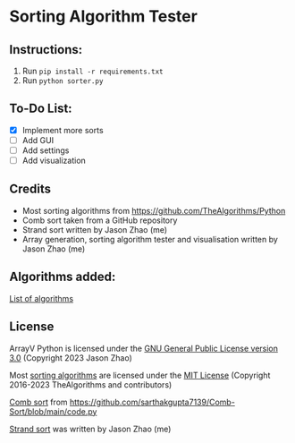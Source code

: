 # Sorting Algorithm Tester

## Instructions:
1. Run `pip install -r requirements.txt`
2. Run `python sorter.py`

## To-Do List:
- [x] Implement more sorts
- [ ] Add GUI
- [ ] Add settings
- [ ] Add visualization

## Credits
- Most sorting algorithms from https://github.com/TheAlgorithms/Python
- Comb sort taken from a GitHub repository
- Strand sort written by Jason Zhao (me)
- Array generation, sorting algorithm tester and visualisation written by Jason Zhao (me)

## Algorithms added:
[List of algorithms](./wiki/SORTS.md)

## License
ArrayV Python is licensed under the [GNU General Public License version 3.0](./COPYING) (Copyright 2023 Jason Zhao)

Most [sorting algorithms](./sorts/) are licensed under the [MIT License](./sorts/LICENSE.md) (Copyright 2016-2023 TheAlgorithms and contributors)

[Comb sort](./sorts/comb_sort.py) from https://github.com/sarthakgupta7139/Comb-Sort/blob/main/code.py

[Strand sort](./sorts/strand_sort.py) was written by Jason Zhao (me)